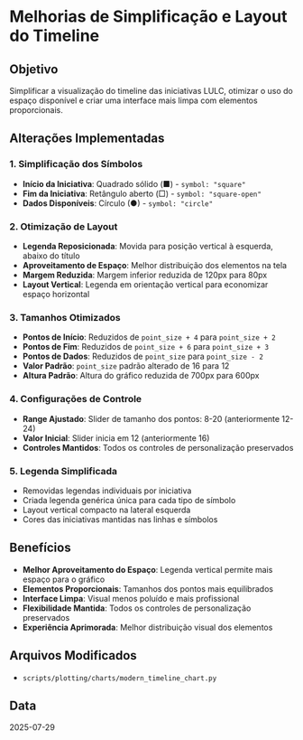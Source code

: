 # Melhorias de Simplificação e Layout do Timeline

## Objetivo

Simplificar a visualização do timeline das iniciativas LULC, otimizar o uso do espaço disponível e criar uma interface mais limpa com elementos proporcionais.

## Alterações Implementadas

### 1. Simplificação dos Símbolos

- **Início da Iniciativa**: Quadrado sólido (■) - `symbol: "square"`
- **Fim da Iniciativa**: Retângulo aberto (□) - `symbol: "square-open"`
- **Dados Disponíveis**: Círculo (●) - `symbol: "circle"`

### 2. Otimização de Layout

- **Legenda Reposicionada**: Movida para posição vertical à esquerda, abaixo do título
- **Aproveitamento de Espaço**: Melhor distribuição dos elementos na tela
- **Margem Reduzida**: Margem inferior reduzida de 120px para 80px
- **Layout Vertical**: Legenda em orientação vertical para economizar espaço horizontal

### 3. Tamanhos Otimizados

- **Pontos de Início**: Reduzidos de `point_size + 4` para `point_size + 2`
- **Pontos de Fim**: Reduzidos de `point_size + 6` para `point_size + 3`
- **Pontos de Dados**: Reduzidos de `point_size` para `point_size - 2`
- **Valor Padrão**: `point_size` padrão alterado de 16 para 12
- **Altura Padrão**: Altura do gráfico reduzida de 700px para 600px

### 4. Configurações de Controle

- **Range Ajustado**: Slider de tamanho dos pontos: 8-20 (anteriormente 12-24)
- **Valor Inicial**: Slider inicia em 12 (anteriormente 16)
- **Controles Mantidos**: Todos os controles de personalização preservados

### 5. Legenda Simplificada

- Removidas legendas individuais por iniciativa
- Criada legenda genérica única para cada tipo de símbolo
- Layout vertical compacto na lateral esquerda
- Cores das iniciativas mantidas nas linhas e símbolos

## Benefícios

- **Melhor Aproveitamento do Espaço**: Legenda vertical permite mais espaço para o gráfico
- **Elementos Proporcionais**: Tamanhos dos pontos mais equilibrados
- **Interface Limpa**: Visual menos poluído e mais profissional
- **Flexibilidade Mantida**: Todos os controles de personalização preservados
- **Experiência Aprimorada**: Melhor distribuição visual dos elementos

## Arquivos Modificados

- `scripts/plotting/charts/modern_timeline_chart.py`

## Data

2025-07-29
